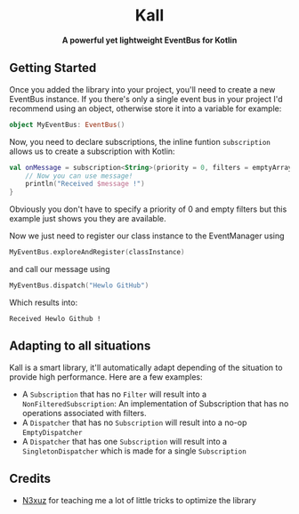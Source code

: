 <h1 align="center">Kall</h1>
<div align="center">
  <strong>A powerful yet lightweight EventBus for Kotlin</strong>
</div>

## Getting Started

Once you added the library into your project, you'll need to create a new EventBus instance.
If you there's only a single event bus in your project I'd recommend using an object, otherwise
store it into a variable for example:
````kotlin
object MyEventBus: EventBus()
````

Now, you need to declare subscriptions, the inline funtion ``subscription`` allows
us to create a  subscription with Kotlin:
````kotlin
val onMessage = subscription<String>(priority = 0, filters = emptyArray()) { message ->
    // Now you can use message!
    println("Received $message !")
}
````
Obviously you don't have to specify a priority of 0 and empty filters but this example
just shows you they are available.

Now we just need to register our class instance to the EventManager using
````kotlin
MyEventBus.exploreAndRegister(classInstance)
````
and call our message using
````kotlin
MyEventBus.dispatch("Hewlo GitHub")
````

Which results into:
````
Received Hewlo Github !
````

## Adapting to all situations

Kall is a smart library, it'll automatically adapt depending of the situation
to provide high performance. Here are a few examples:  
- A `Subscription` that has no `Filter` will result into a `NonFilteredSubscription`: An implementation of Subscription that has no operations
associated with filters.
- A `Dispatcher` that has no `Subscription` will result into a no-op `EmptyDispatcher`
- A `Dispatcher` that has one `Subscription` will result into a `SingletonDispatcher` which is made for a single `Subscription`

## Credits

- [N3xuz](https://github.com/feature) for teaching me a lot of little tricks to optimize the library